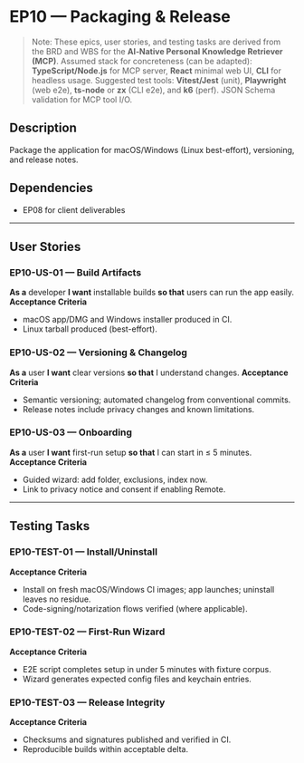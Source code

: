 # EP10 — Packaging & Release

> Note: These epics, user stories, and testing tasks are derived from the BRD and WBS for the **AI‑Native Personal Knowledge Retriever (MCP)**.
> Assumed stack for concreteness (can be adapted): **TypeScript/Node.js** for MCP server, **React** minimal web UI, **CLI** for headless usage.
> Suggested test tools: **Vitest/Jest** (unit), **Playwright** (web e2e), **ts-node** or **zx** (CLI e2e), and **k6** (perf). JSON Schema validation for MCP tool I/O.

## Description

Package the application for macOS/Windows (Linux best-effort), versioning, and release notes.

## Dependencies

- EP08 for client deliverables

---

## User Stories

### EP10-US-01 — Build Artifacts

**As a** developer **I want** installable builds **so that** users can run the app easily.
**Acceptance Criteria**

- macOS app/DMG and Windows installer produced in CI.
- Linux tarball produced (best-effort).

### EP10-US-02 — Versioning & Changelog

**As a** user **I want** clear versions **so that** I understand changes.
**Acceptance Criteria**

- Semantic versioning; automated changelog from conventional commits.
- Release notes include privacy changes and known limitations.

### EP10-US-03 — Onboarding

**As a** user **I want** first-run setup **so that** I can start in ≤ 5 minutes.
**Acceptance Criteria**

- Guided wizard: add folder, exclusions, index now.
- Link to privacy notice and consent if enabling Remote.

---

## Testing Tasks

### EP10-TEST-01 — Install/Uninstall

**Acceptance Criteria**

- Install on fresh macOS/Windows CI images; app launches; uninstall leaves no residue.
- Code-signing/notarization flows verified (where applicable).

### EP10-TEST-02 — First-Run Wizard

**Acceptance Criteria**

- E2E script completes setup in under 5 minutes with fixture corpus.
- Wizard generates expected config files and keychain entries.

### EP10-TEST-03 — Release Integrity

**Acceptance Criteria**

- Checksums and signatures published and verified in CI.
- Reproducible builds within acceptable delta.
